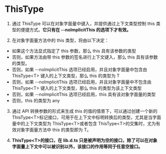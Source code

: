 # ThisType

1. 通过 ThisType 可以在对象字面量中键入，并提供通过上下文类型控制 this 类型的便捷方式。**它只有在 --noImplicitThis 的选项下才有效。**

2. 在对象字面量方法中的 this 类型，将由以下决定：

- 如果这个方法显式指定了 this 参数，那么 this 具有该参数的类型
- 否则，如果方法由带 this 参数的签名进行上下文键入，那么 this 具有该参数的类型。
- 否则，如果 --noImplicitThis 选项已经启用，并且对象字面量中包含由 ThisType\<T> 键入的上下文类型，那么 this 的类型为 T
- 否则，如果 --noImplicitThis 选项已经启用，并且对象字面量中不包含由 ThisType\<T> 键入的上下文类型，那么 this 的类型为该上下文类型
- 否则，如果 --noImplicitThis 选项已经启用，this 具有该对象字面量的类型
- 否则，this 的类型为 any

3. 通过 API 转换参数的形式来生成 this 的值的情景下，可以通过创建一个新的 ThisType\<T>标记接口，可用于在上下文中标明转换后的类型，尤其是当字面量中的上下文类型为 ThisType\<T>或者包含 ThisType\<T>的交集时，尤为有效对象字面量方法中 this 的类型即为 T。

4. **ThisType\<T>的接口，在 lib.d.ts 只是被声明为空的接口，除了可以在对象字面量上下文中可以被识别以外，该接口的作用等同于任意空接口。**
